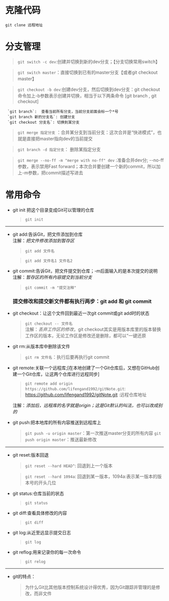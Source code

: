 # 克隆代码
```
git clone 远程地址
```
#  分支管理
> `git switch -c dev`:创建并切换到新的dev分支；【分支切换常用switch】

> `git switch master`：直接切换到已有的master分支【或者git checkout master】

> `git checkout -b dev`:创建dev分支，然后切换到dev分支：git checkout命令加上-b参数表示创建并切换，相当于以下两条命令 [git branch , git checkout]

     `git branch`:  查看当前所有分支，当前分支前面会标一个*号 
     `git branch 新的分支名`: 创建分支  
     `git checkout 分支名`: 切换到某分支

> `git merge 指定分支` ：合并某分支到当前分支：这次合并是“快进模式”，也就是直接把master指向dev的当前提交 

> `git branch -d 指定分支`： 删除某指定分支  

>`git merge --no-ff -m "merge with no-ff" dev` :准备合并dev分; --no-ff参数，表示禁用Fast forward；本次合并要创建一个新的commit，所以加上-m参数，把commit描述写进去
# 常用命令

* git init 把这个目录变成Git可以管理的仓库
    > `git init` 

*****
* git add:告诉Git，把文件添加到仓库  
注解：_把文件修改添加到暂存区_
    > `git add 文件名`

    > `git add 文件名1 文件名2`

* git commit:告诉Git，把文件提交到仓库；-m后面输入的是本次提交的说明  
注解：_暂存区的所有内容提交到当前分支_
    > `git commit -m "提交注释"`

    ###  提交修改和提交新文件都有执行两步：git add 和 git commit
* git checkout：让这个文件回到最近一次git commit或git add时的状态
    > `git checkout -- 文件名`  
注解：_丢弃工作区的修改_，git checkout其实是用版本库里的版本替换工作区的版本，无论工作区是修改还是删除，都可以“一键还原
* git rm:从版本库中删除该文件
    > `git rm 文件名`：执行后要再执行git commit

* git remote:关联一个远程库;[在本地创建了一个Git仓库后，又想在GitHub创建一个Git仓库，让这两个仓库进行远程同步]
    > `git remote add origin https://github.com/lifengand1992/gitNote.git`:
    https://github.com/lifengand1992/gitNote.git :远程仓库地址 

    注解：_添加后，远程库的名字就是origin；这是Git默认的叫法，也可以改成别的_
* git push:把本地库的所有内容推送到远程库上
    > `git push -u origin master`：第一次推送master分支的所有内容
    > `git push origin master`：推送最新修改
*****
* git reset:版本回退
    > `git reset --hard HEAD^`: 回退到上一个版本 

    > `git reset --hard 1094a`: 回退到某一版本，1094a:表示某一版本的版本号的开头几位
* git status:仓库当前的状态
    > `git status`

* git diff:查看具体修改的内容
    > `git diff`
* git log:从近至远显示提交日志
    > `git log`
* git reflog:用来记录你的每一次命令
    > `git relog`

*****
* git的特点：  
    >为什么Git比其他版本控制系统设计得优秀，因为Git跟踪并管理的是修改，而非文件








